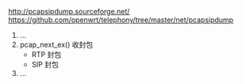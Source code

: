 http://pcapsipdump.sourceforge.net/
https://github.com/openwrt/telephony/tree/master/net/pcapsipdump

1. ...
1. pcap_next_ex() 收封包
	* RTP 封包
	* SIP 封包
1. ...
